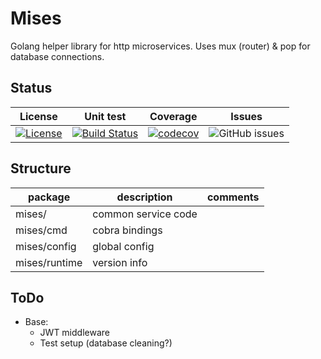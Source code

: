 # Mises

Golang helper library for http microservices. Uses mux (router) & pop for database connections.

## Status

|                                                                 License                                                                  |                                                          Unit test                                                          |                                                              Coverage                                                              |                                     Issues                                      |
| :--------------------------------------------------------------------------------------------------------------------------------------: | :-------------------------------------------------------------------------------------------------------------------------: | :--------------------------------------------------------------------------------------------------------------------------------: | :-----------------------------------------------------------------------------: |
| [![License](https://img.shields.io/badge/License-BSD%203--Clause-blue.svg)](https://github.com/tobiashienzsch/mises/blob/master/LICENSE) | [![Build Status](https://travis-ci.org/tobiashienzsch/mises.svg?branch=master)](https://travis-ci.org/tobiashienzsch/mises) | [![codecov](https://codecov.io/gh/tobiashienzsch/mises/branch/master/graph/badge.svg)](https://codecov.io/gh/tobiashienzsch/mises) | ![GitHub issues](https://img.shields.io/github/issues/tobiashienzsch/mises.svg) |

## Structure

| package       | description         | comments |
| ------------- | ------------------- | -------- |
| mises/        | common service code |          |
| mises/cmd     | cobra bindings      |          |
| mises/config  | global config       |          |
| mises/runtime | version info        |          |

## ToDo

- Base:
  - JWT middleware
  - Test setup (database cleaning?)

